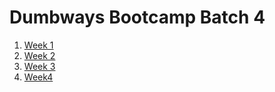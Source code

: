# Dumbways Bootcamp Batch 4

1. [Week 1](https://github.com/asepboy/bootcamp-dumbways/tree/main/week%201/README.md)
2. [Week 2](https://github.com/asepboy/bootcamp-dumbways/tree/main/week%202/README.md)
3. [Week 3](https://github.com/asepboy/bootcamp-dumbways/tree/main/week%203/README.md)
4. [Week4](https://github.com/asepboy/bootcamp-dumbways/blob/main/week%204/README.md)
